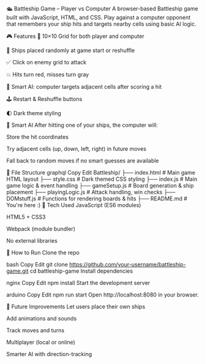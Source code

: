 🛳️ Battleship Game – Player vs Computer
A browser-based Battleship game built with JavaScript, HTML, and CSS.
Play against a computer opponent that remembers your ship hits and targets nearby cells using basic AI logic.



🎮 Features
🔷 10×10 Grid for both player and computer

🚢 Ships placed randomly at game start or reshuffle

✅ Click on enemy grid to attack

💥 Hits turn red, misses turn gray

🧠 Smart AI: computer targets adjacent cells after scoring a hit

🕹️ Restart & Reshuffle buttons

🌓 Dark theme styling

🧠 Smart AI
After hitting one of your ships, the computer will:

Store the hit coordinates

Try adjacent cells (up, down, left, right) in future moves

Fall back to random moves if no smart guesses are available

📂 File Structure
graphql
Copy
Edit
Battleship/
├── index.html            # Main game HTML layout
├── style.css             # Dark themed CSS styling
├── index.js              # Main game logic & event handling
├── gameSetup.js          # Board generation & ship placement
├── playingLogic.js       # Attack handling, win checks
├── DOMstuff.js           # Functions for rendering boards & hits
├── README.md             # You're here :)
🧪 Tech Used
JavaScript (ES6 modules)

HTML5 + CSS3

Webpack (module bundler)

No external libraries

🚀 How to Run
Clone the repo

bash
Copy
Edit
git clone https://github.com/your-username/battleship-game.git
cd battleship-game
Install dependencies

nginx
Copy
Edit
npm install
Start the development server

arduino
Copy
Edit
npm run start
Open http://localhost:8080 in your browser.

🔧 Future Improvements
Let users place their own ships

Add animations and sounds

Track moves and turns

Multiplayer (local or online)

Smarter AI with direction-tracking